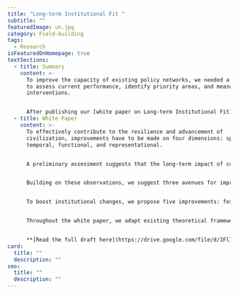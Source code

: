 ```yaml
---
title: "Long-term Institutional Fit "
subtitle: ""
featuredImage: un.jpg
category: Field-building
tags:
  - Research
isFeaturedOnHomepage: true
textSections:
  - title: Summary
    content: >-
      To improve the capacity of existing policy networks, we needed a framework
      to assess current performance, identify priority areas, and measure
      interventions. 


      After publishing our [white paper on Long-term Institutional Fit](https://www.simoninstitute.ch/project/public-policy-making-longterm-future/#white-paper) in 2021, we are now preparing an academic publication to formally introduce the concept into the literature.
  - title: White Paper
    content: >-
      To effectively contribute to the resilience and advancement of
      civilization, improvements have to be made on four dimensions: spatial,
      temporal, functional, and representational.


      A preliminary assessment suggests that the long-term impact of current policymaking institutions is, despite noteworthy contemporary achievements, limited by several factors: fragile and relatively underdeveloped means of global coordination; a lack of preparedness to anticipate, prevent or recover from potential global catastrophes; siloed structures incapable of coping with cross-cutting challenges; pervasive short-termism leading to negligence of future generations; and underdeveloped capacities for policy learning. 


      Building on these observations, we suggest three avenues for improving long-term institutional fit: representing future generations; embedding into policy agendas the prevention of global catastrophic risks, as well as the recovery and learning from inevitable shocks; and shifting popular narratives to focus on the creation of transgenerational global public goods and adaptive capabilities. 


      To boost institutional changes, we propose five improvements: fostering moral reflection; training systems thinking; improving the science-policy interface; training decision-making under uncertainty; and facilitating group deliberation. 


      Throughout the white paper, we adapt existing theoretical frameworks from systems, political, and decision science and synthesize relevant evidence. We aim to inspire future scholarship and equip policy practitioners with an overview of how to transform policymaking for the long term.


      **[Read the full draft here](https://drive.google.com/file/d/1Fl11Q_hiRIT8F9PC7FieTEr0wiiyJaxi/view).**
card:
  title: ""
  description: ""
seo:
  title: ""
  description: ""
---
```

